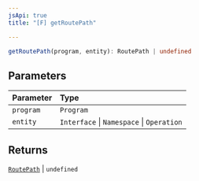 ```yaml
---
jsApi: true
title: "[F] getRoutePath"

---
```

```ts
getRoutePath(program, entity): RoutePath | undefined
```

## Parameters

| Parameter | Type |
| :------ | :------ |
| `program` | `Program` |
| `entity` | `Interface` \| `Namespace` \| `Operation` |

## Returns

[`RoutePath`](Interface.RoutePath.md) \| `undefined`
